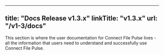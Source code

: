 
---
title: "Docs Release v1.3.x"
linkTitle: "v1.3.x"
url: "/v1-3/docs"    
---

This section is where the user documentation for Connect File Pulse lives - all the information that users need to understand and successfully use Connect File Pulse.